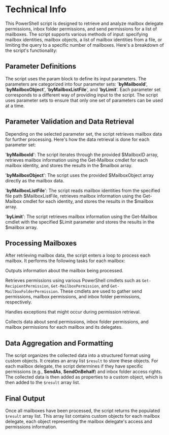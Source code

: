 # Technical Info

This PowerShell script is designed to retrieve and analyze mailbox delegate permissions, inbox folder permissions, and send permissions for a list of mailboxes. The script supports various methods of input: specifying mailbox identities, mailbox objects, a list of mailbox identities from a file, or limiting the query to a specific number of mailboxes. Here's a breakdown of the script's functionality:

## Parameter Definitions

The script uses the param block to define its input parameters. The parameters are categorized into four parameter sets: '**byMailboxId**', '**byMailboxObject**', '**byMailboxListFile**', and '**byLimit**'. Each parameter set corresponds to a different way of providing input to the script. The script uses parameter sets to ensure that only one set of parameters can be used at a time.

## Parameter Validation and Data Retrieval

Depending on the selected parameter set, the script retrieves mailbox data for further processing. Here's how the data retrieval is done for each parameter set:

'**byMailboxId**': The script iterates through the provided $MailboxID array, retrieves mailbox information using the Get-Mailbox cmdlet for each mailbox identity, and stores the results in the $mailbox array.

'**byMailboxObject**': The script uses the provided $MailboxObject array directly as the mailbox data.

'**byMailboxListFile**': The script reads mailbox identities from the specified file path $MailboxListFile, retrieves mailbox information using the Get-Mailbox cmdlet for each identity, and stores the results in the $mailbox array.

'**byLimit**': The script retrieves mailbox information using the Get-Mailbox cmdlet with the specified $Limit parameter and stores the results in the $mailbox array.

## Processing Mailboxes

After retrieving mailbox data, the script enters a loop to process each mailbox. It performs the following tasks for each mailbox:

Outputs information about the mailbox being processed.

Retrieves permissions using various PowerShell cmdlets such as `Get-RecipientPermission`, `Get-MailboxPermission`, and `Get-MailboxFolderPermission`. These cmdlets are used to gather send permissions, mailbox permissions, and inbox folder permissions, respectively.

Handles exceptions that might occur during permission retrieval.

Collects data about send permissions, inbox folder permissions, and mailbox permissions for each mailbox and its delegates.

## Data Aggregation and Formatting

The script organizes the collected data into a structured format using custom objects. It creates an array list `$result` to store these objects. For each mailbox delegate, the script determines if they have specific permissions (e.g., **SendAs**, **SendOnBehalf**) and inbox folder access rights. The collected data is then added as properties to a custom object, which is then added to the `$result` array list.

## Final Output

Once all mailboxes have been processed, the script returns the populated `$result` array list. This array list contains custom objects for each mailbox delegate, each object representing the mailbox delegate's access and permissions information.
